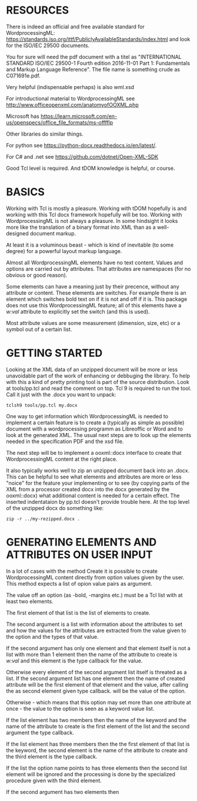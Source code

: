 
# RESOURCES

There is indeed an official and free available standard for
WordprocessingML:
<https://standards.iso.org/ittf/PubliclyAvailableStandards/index.html>
and look for the ISO/IEC 29500 documents.

You for sure will need the pdf document with a titel as "INTERNATIONAL
STANDARD ISO/IEC 29500-1 Fourth edition 2016-11-01 Part 1:
Fundamentals and Markup Language Reference". The file name is
something crude as C071691e.pdf.

Very helpful (indispensable perhaps) is also wml.xsd

For introductional material to WordprocessingML see
<http://www.officeopenxml.com/anatomyofOOXML.php>

Microsoft has
<https://learn.microsoft.com/en-us/openspecs/office_file_formats/ms-offfflp>

Other libraries do similar things.

For python see <https://python-docx.readthedocs.io/en/latest/>.

For C# and .net see <https://github.com/dotnet/Open-XML-SDK>

Good Tcl level is required. And tDOM knowledge is helpful, or course.

# BASICS

Working with Tcl is mostly a pleasure. Working with tDOM hopefully is
and working with this Tcl docx framework hopefully will be too.
Working with WordprocessingML is not always a pleasure. In some
hindsight it looks more like the translation of a binary format into
XML than as a well-designed document markup.

At least it is a voluminous beast - which is kind of inevitable (to
some degree) for a powerful layout markup language.

Almost all WordprocessingML elements have no text content. Values and
options are carried out by attributes. That attributes are namespaces
(for no obvious or good reason).

Some elements can have a meaning just by their precence, without any
attribute or content. These elements are switches. For example there
is an element which switches bold text on if it is not and off if it
is. This package does not use this WordprocessingML feature; all of
this elements have a *w:val* attribute to explicitly set the switch
(and this is used).

Most attribute values are some measurement (dimension, size, etc) or
a symbol out of a certain list.

# GETTING STARTED

Looking at the XML data of an unzipped document will be more or less
unavoidable part of the work of enhancing or debbuging the library. To
help with this a kind of pretty printing tool is part of the source
distribution. Look at tools/pp.tcl and read the comment on top. Tcl 9
is required to run the tool. Call it just with the .docx you want to
unpack:

```
tclsh9 tools/pp.tcl my.docx
```

One way to get information which WordprocessingML is needed to
implement a certain feature is to create a (typically as simple as
possible) document with a wordprocessing programm as Libreoffic or
Word and to look at the generated XML. The usual next steps are to
look up the elements needed in the specification PDF and the xsd file.

The next step will be to implement a ooxml::docx interface to create
that WordprocessingML content at the right place.

It also typically works well to zip an unzipped document back into an
.docx. This can be helpful to see what elements and attributes are
more or less "noice" for the feature your implementing or to see (by
copying parts of the XML from a processor created docx into the docx
generated by the ooxml::docx) what additional content is needed for a
certain effect. The inserted indentataion by pp.tcl doesn't provide
trouble here. At the top level of the unzipped docx do something like:

```
zip -r ../my-rezipped.docx .
```


# GENERATING ELEMENTS AND ATTRIBUTES ON USER INPUT

In a lot of cases with the method Create it is possible to create
WordprocessingML content directly from option values given by the
user. This method expects a list of opion value pairs as argument.

The value off an option (as -bold, -margins etc.) must be a Tcl list
with at least two elements.

The first element of that list is the list of elements to create. 

The second argument is a list with information about the attributes to
set and how the values for the attributes are extracted from the value
given to the option and the types of that value.

If the second argument has only one element and that element itself is
not a list with more than 1 element then the name of the attribute to
create is *w:val* and this element is the type callback for the value.

Otherwise every element of the second argument list itself is threated
as a list. If the second argument list has one element 
then the name of created attribute will be the first element of that
element and the value, after calling the as second element given type
callback. will be the value of the option.

Otherwise - which means that this option may set more than one
attribute at once - the value to the option is seen as a keyword value
list. 

If the list element has two members then the name of the keyword and
the name of the attribute to create is the first element of the list
and the second argument the type callback.

If the list element has three members then the the first element of
that list is the keyword, the second element is the name of the
attribute to create and the third element is the type callback.

If the list the option name points to has three elements then the
second list element will be ignored and the processing is done by the
specialized procedure given with the third element.

If the second argument has two elements then 
